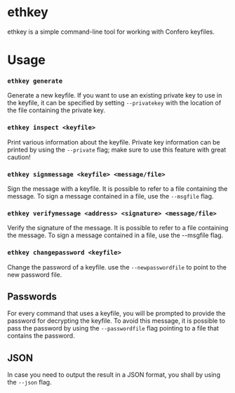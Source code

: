 ethkey
======

ethkey is a simple command-line tool for working with Confero keyfiles.


# Usage

### `ethkey generate`

Generate a new keyfile.
If you want to use an existing private key to use in the keyfile, it can be 
specified by setting `--privatekey` with the location of the file containing the 
private key.


### `ethkey inspect <keyfile>`

Print various information about the keyfile.
Private key information can be printed by using the `--private` flag;
make sure to use this feature with great caution!


### `ethkey signmessage <keyfile> <message/file>`

Sign the message with a keyfile.
It is possible to refer to a file containing the message.
To sign a message contained in a file, use the `--msgfile` flag.


### `ethkey verifymessage <address> <signature> <message/file>`

Verify the signature of the message.
It is possible to refer to a file containing the message.
To sign a message contained in a file, use the --msgfile flag.


### `ethkey changepassword <keyfile>`

Change the password of a keyfile.
use the `--newpasswordfile` to point to the new password file.


## Passwords

For every command that uses a keyfile, you will be prompted to provide the 
password for decrypting the keyfile.  To avoid this message, it is possible
to pass the password by using the `--passwordfile` flag pointing to a file that
contains the password.

## JSON

In case you need to output the result in a JSON format, you shall by using the `--json` flag.
